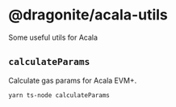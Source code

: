 # @dragonite/acala-utils
Some useful utils for Acala

## `calculateParams`
Calculate gas params for Acala EVM+.

`yarn ts-node calculateParams`
